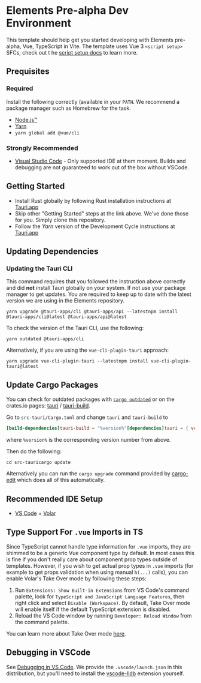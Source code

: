 # Elements Pre-alpha Dev Environment

This template should help get you started developing with Elements pre-alpha, Vue, TypeScript in Vite. The template uses Vue 3 `<script setup>` SFCs, check out t he [script setup docs](https://v3.vuejs.org/api/sfc-script-setup.html#sfc-script-setup) to learn more.

## Prequisites

### Required

Install the following correctly (available in your `PATH`. We recommend a package manager such as Homebrew for the task.

- [Node.js™️](https://nodejs.org/en/)
- [Yarn](https://yarnpkg.com)
- `yarn global add @vue/cli`

### Strongly Recommended

- [Visual Studio Code](https://code.visualstudio.com) - Only supported IDE at them moment. Builds and debugging are not guaranteed to work out of the box without VSCode.

## Getting Started

- Install Rust globally by following Rust installation instructions at [Tauri.app](https://tauri.app/v1/guides/getting-started/prerequisites)
- Skip other "Getting Started" steps at the link above. We've done those for you. Simply clone this repository.
- Follow the *Yarn* version of the Development Cycle instructions at [Tauri.app](https://tauri.app/v1/guides/development/development-cycle)

## Updating Dependencies

### Updating the Tauri CLI

This command requires that you followed the instruction above correctly and did **not** install Tauri globally on your system. If not use your package manager to get updates. You are required to keep up to date with the latest version we are using in the Elements repository.

```shell
yarn upgrade @tauri-apps/cli @tauri-apps/api --latestnpm install @tauri-apps/cli@latest @tauri-apps/api@latest
```

To check the version of the Tauri CLI, use the following:

```shell
yarn outdated @tauri-apps/cli
```

Alternatively, if you are using the `vue-cli-plugin-tauri` approach:

```shell
yarn upgrade vue-cli-plugin-tauri --latestnpm install vue-cli-plugin-tauri@latest
```

## Update Cargo Packages[​](https://tauri.app/v1/guides/development/updating-dependencies#update-cargo-packages "Direct link to heading")

You can check for outdated packages with [`cargo outdated`](https://github.com/kbknapp/cargo-outdated) or on the crates.io pages: [tauri](https://crates.io/crates/tauri/versions) / [tauri-build](https://crates.io/crates/tauri-build/versions).

Go to `src-tauri/Cargo.toml` and change `tauri` and `tauri-build` to

```toml
[build-dependencies]tauri-build = "%version%"[dependencies]tauri = { version = "%version%" }
```

where `%version%` is the corresponding version number from above.

Then do the following:

```shell
cd src-tauricargo update
```

Alternatively you can run the `cargo upgrade` command provided by [cargo-edit](https://github.com/killercup/cargo-edit) which does all of this automatically.

## Recommended IDE Setup

- [VS Code](https://code.visualstudio.com/) + [Volar](https://marketplace.visualstudio.com/items?itemName=Vue.volar)

## Type Support For `.vue` Imports in TS

Since TypeScript cannot handle type information for `.vue` imports, they are shimmed to be a generic Vue component type by default. In most cases this is fine if you don't really care about component prop types outside of templates. However, if you wish to get actual prop types in `.vue` imports (for example to get props validation when using manual `h(...)` calls), you can enable Volar's Take Over mode by following these steps:

1. Run `Extensions: Show Built-in Extensions` from VS Code's command palette, look for `TypeScript and JavaScript Language Features`, then right click and select `Disable (Workspace)`. By default, Take Over mode will enable itself if the default TypeScript extension is disabled.
2. Reload the VS Code window by running `Developer: Reload Window` from the command palette.

You can learn more about Take Over mode [here](https://github.com/johnsoncodehk/volar/discussions/471).

## Debugging in VSCode

See [Debugging in VS Code](https://tauri.app/v1/guides/debugging/vs-code). We provide the  `.vscode/launch.json` in this distribution, but you'll need to install the [vscode-lldb](https://marketplace.visualstudio.com/items?itemName=vadimcn.vscode-lldb) extension yourself.
